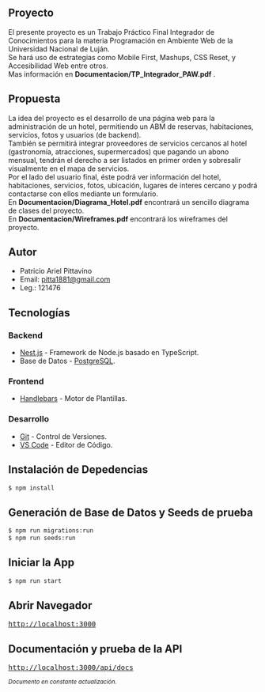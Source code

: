 ## Proyecto

El presente proyecto es un Trabajo Práctico Final Integrador de Conocimientos para la materia Programación en Ambiente Web de la Universidad Nacional de Luján.  
Se hará uso de estrategias como Mobile First, Mashups, CSS Reset, y Accesibilidad Web entre otros.  
Mas información en **Documentacion/TP_Integrador_PAW.pdf** .

## Propuesta

La idea del proyecto es el desarrollo de una página web para la administración de un hotel, permitiendo un ABM de reservas, habitaciones, servicios, fotos y usuarios (de backend).  
También se permitirá integrar proveedores de servicios cercanos al hotel (gastronomía, atracciones, supermercados) que pagando un abono mensual, tendrán el derecho a ser listados en primer orden y sobresalir visualmente en el mapa de servicios.  
Por el lado del usuario final, éste podrá ver información del hotel, habitaciones, servicios, fotos, ubicación, lugares de interes cercano y podrá contactarse con ellos mediante un formulario.  
En **Documentacion/Diagrama_Hotel.pdf** encontrará un sencillo diagrama de clases del proyecto.  
En **Documentacion/Wireframes.pdf** encontrará los wireframes del proyecto.

## Autor

- Patricio Ariel Pittavino
- Email: pitta1881@gmail.com
- Leg.: 121476

## Tecnologías

### Backend

- [Nest.js](https://nestjs.com/) - Framework de Node.js basado en TypeScript.
- Base de Datos - [PostgreSQL](https://www.postgresql.org).

### Frontend

- [Handlebars](https://handlebarsjs.com/) - Motor de Plantillas.

### Desarrollo

- [Git](https://git-scm.com/) - Control de Versiones.
- [VS Code](https://code.visualstudio.com/) - Editor de Código.

## Instalación de Depedencias

```bash
$ npm install
```

## Generación de Base de Datos y Seeds de prueba

```bash
$ npm run migrations:run
$ npm run seeds:run
```

## Iniciar la App

```bash
$ npm run start
```

## Abrir Navegador

<pre>
<a href="http://localhost:3000">http://localhost:3000</a>
</pre>

## Documentación y prueba de la API

<pre>
<a href="http://localhost:3000/api/docs">http://localhost:3000/api/docs</a>
</pre>

<small><i>Documento en constante actualización.</i></small>
